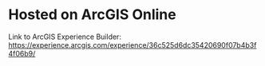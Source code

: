 # Hosted on ArcGIS Online

Link to ArcGIS Experience Builder: https://experience.arcgis.com/experience/36c525d6dc35420690f07b4b3f4f06b9/
